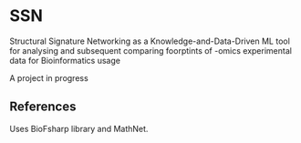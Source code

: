 # SSN
Structural Signature Networking as a Knowledge-and-Data-Driven ML tool for analysing and subsequent comparing foorptints of -omics experimental data for Bioinformatics usage 

A project in progress

## References

Uses BioFsharp library and MathNet.
